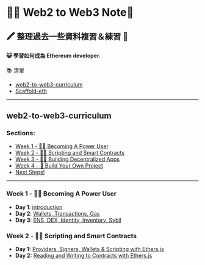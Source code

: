 # 👩‍💻 Web2 to Web3 Note🚀

## 🖍 整理過去一些資料複習＆練習 🏅
#### 😺 學習如何成為 Ethereum developer.

📚  清單
- [web2-to-web3-curriculum](https://github.com/austintgriffith/web2-to-web3-curriculum)
- [Scaffold-eth](https://github.com/scaffold-eth/scaffold-eth)

---
## web2-to-web3-curriculum
### Sections:
- [Week 1 - 👩‍🔬 Becoming A Power User](#week-1----becoming-a-power-user)
- [Week 2 - 👩‍🚀 Scripting and Smart Contracts](#week-2----scripting-and-smart-contracts)
- [Week 3 - 🧙‍♀️ Building Decentralized Apps](#week-3---%EF%B8%8F-building-decentralized-apps)
- [Week 4 - 🚢  Build Your Own Project](#week-4-----build-your-own-project)
- [Next Steps!](#next-steps)

---

### Week 1 - 👩‍🔬 Becoming A Power User
- **Day 1**: [introduction](./web2-to-web3-curriculum/Week1/introduction.md)
- **Day 2**: [Wallets, Transactions, Gas](./web2-to-web3-curriculum/Week1/week-Day2-notes.md)
- **Day 3**: [ENS, DEX, Identity, Inventory, Sybil](./web2-to-web3-curriculum/Week1/week-Day3-notes.md)


### Week 2 - 👩‍🚀 Scripting and Smart Contracts
  - **Day 1:** [Providers, Signers, Wallets & Scripting with Ethers.js](./web2-to-web3-curriculum/Week2/Day1/README.md)
  - **Day 2:** [Reading and Writing to Contracts with Ethers.js](./web2-to-web3-curriculum/Week2/Day2/README.md)